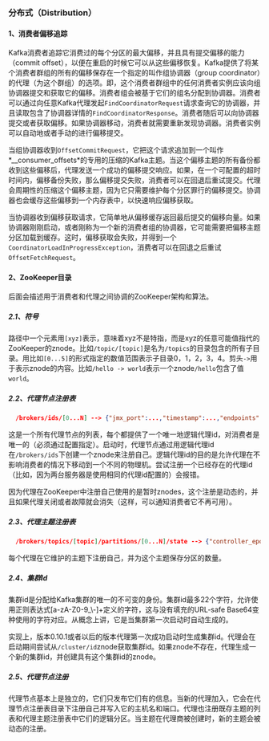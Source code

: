 ### 分布式（Distribution）

#### 1、消费者偏移追踪

Kafka消费者追踪它消费过的每个分区的最大偏移，并且具有提交偏移的能力（commit offset），以便在重启的时候它可以从这些偏移恢复。Kafka提供了将某个消费者群组的所有的偏移保存在一个指定的叫作组协调器（group coordinator）的代理（为这个群组）的选项。即，这个消费者群组中的任何消费者实例应该向组协调器提交和获取它的偏移。消费者组会被基于它们的组名分配到协调器。消费者可以通过向任意Kafka代理发起`FindCoordinatorRequest`请求查询它的协调器，并且读取包含了协调器详情的`FindCoordinatorResponse`。消费者随后可以向协调器提交或者获取偏移。如果协调器移动，消费者就需要重新发现协调器。消费者实例可以自动地或者手动的进行偏移提交。

当组协调器收到`OffsetCommitRequest`，它把这个请求追加到一个叫作*\_\_consumer\_offsets*的专用的压缩的Kafka主题。当这个偏移主题的所有备份都收到这些偏移后，代理发送一个成功的偏移提交响应。如果，在一个可配置的超时时间内，偏移备份失败，那么偏移提交失败，消费者可以在回退后重试提交。代理会周期性的压缩这个偏移主题，因为它只需要维护每个分区罪行的偏移提交。协调器也会缓存这些偏移到一个内存表中，以快速响应偏移获取。

当协调器收到偏移获取请求，它简单地从偏移缓存返回最后提交的偏移向量。如果协调器刚刚启动，或者刚称为一个新的消费者组的协调器，它可能需要把偏移主题分区加载到缓存。这时，偏移获取会失败，并得到一个`CoordinatorLoadInProgressException`，消费者可以在回退之后重试`OffsetFetchRequest`。

#### 2、ZooKeeper目录

后面会描述用于消费者和代理之间协调的ZooKeeper架构和算法。

##### 2.1、符号

路径中一个元素用`[xyz]`表示，意味着xyz不是特指，而是xyz的任意可能值指代的ZooKeeper的znode。比如`/topic/[topic]`是名为`/topics`的目录包含的所有子目录。用比如`[0...5]`的形式指定的数值范围表示子目录0，1，2，3，4。剪头`->`用于表示znode的内容。比如`/hello -> world`表示一个znode`/hello`包含了值`world`。

##### 2.2、代理节点注册表

```json
  /brokers/ids/[0...N] --> {"jmx_port":...,"timestamp":...,"endpoints":[...],"host":...,"version":...,"port":...} (ephemeral node)
```

这是一个所有代理节点的列表，每个都提供了一个唯一地逻辑代理id，对消费者是唯一的（必须通过配置指定）。启动时，代理节点通过用逻辑代理id在`/brokers/ids`下创建一个znode来注册自己。逻辑代理id的目的是允许代理在不影响消费者的情况下移动到一个不同的物理机。尝试注册一个已经存在的代理id（比如，因为两台服务器是使用相同的代理id配置的）会报错。

因为代理在ZooKeeper中注册自己使用的是暂时znodes，这个注册是动态的，并且如果代理关闭或者故障就会消失（这样，可以通知消费者它不再可用）。

##### 2.3、代理主题注册表

```json
  /brokers/topics/[topic]/partitions/[0...N]/state --> {"controller_epoch":...,"leader":...,"version":...,"leader_epoch":...,"isr":[...]} (ephemeral node)
```

每个代理在它维护的主题下注册自己，并为这个主题保存分区的数量。

##### 2.4、集群Id

集群id是分配给Kafka集群的唯一的不可变的身份。集群id最多22个字符，允许使用正则表达式[a-zA-Z0-9_\\-]+定义的字符，这与没有填充的URL-safe Base64变种使用的字符对应。从概念上讲，它是当集群第一次启动时自动生成的。

实现上，版本0.10.1或者以后的版本代理第一次成功启动时生成集群id。代理会在启动期间尝试从`/cluster/id`znode获取集群id。如果znode不存在，代理生成一个新的集群id，并创建具有这个集群id的znode。

##### 2.5、代理节点注册

代理节点基本上是独立的，它们只发布它们有的信息。当新的代理加入，它会在代理节点注册表目录下注册自己并写入它的主机名和端口。代理也注册既存主题的列表和代理主题注册表中它们的逻辑分区。当主题在代理商被创建时，新的主题会被动态的注册。
